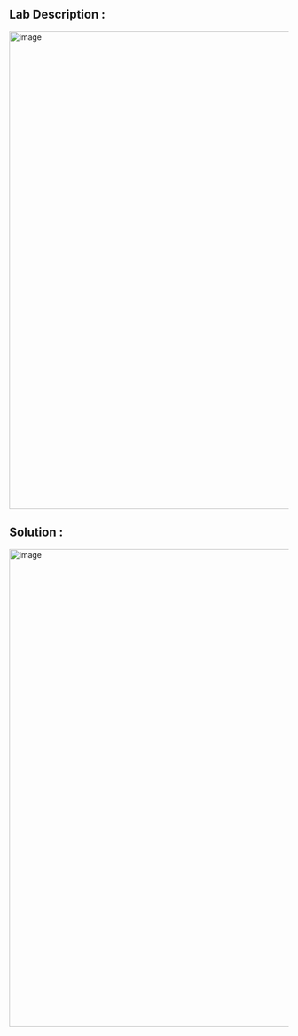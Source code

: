 ## Lab Description :

<img width="1119" height="862" alt="image" src="https://github.com/user-attachments/assets/50eaf6d9-63f5-420f-a7e7-ce9a94810f5e" />

## Solution :

<img width="1119" height="862" alt="image" src="https://github.com/jimcola99/corruptsvgfile/blob/master/svgavatar.svg" />
